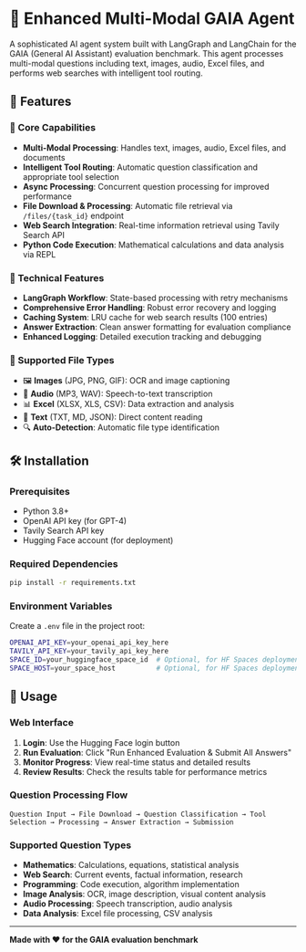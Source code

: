 # 🤖 Enhanced Multi-Modal GAIA Agent

A sophisticated AI agent system built with LangGraph and LangChain for the GAIA (General AI Assistant) evaluation benchmark. This agent processes multi-modal questions including text, images, audio, Excel files, and performs web searches with intelligent tool routing.

## 🌟 Features

### 🚀 Core Capabilities
- **Multi-Modal Processing**: Handles text, images, audio, Excel files, and documents
- **Intelligent Tool Routing**: Automatic question classification and appropriate tool selection
- **Async Processing**: Concurrent question processing for improved performance
- **File Download & Processing**: Automatic file retrieval via `/files/{task_id}` endpoint
- **Web Search Integration**: Real-time information retrieval using Tavily Search API
- **Python Code Execution**: Mathematical calculations and data analysis via REPL

### 🔧 Technical Features
- **LangGraph Workflow**: State-based processing with retry mechanisms
- **Comprehensive Error Handling**: Robust error recovery and logging
- **Caching System**: LRU cache for web search results (100 entries)
- **Answer Extraction**: Clean answer formatting for evaluation compliance
- **Enhanced Logging**: Detailed execution tracking and debugging

### 📁 Supported File Types
- 🖼️ **Images** (JPG, PNG, GIF): OCR and image captioning
- 🎵 **Audio** (MP3, WAV): Speech-to-text transcription
- 📊 **Excel** (XLSX, XLS, CSV): Data extraction and analysis
- 📄 **Text** (TXT, MD, JSON): Direct content reading
- 🔍 **Auto-Detection**: Automatic file type identification

## 🛠️ Installation

### Prerequisites
- Python 3.8+
- OpenAI API key (for GPT-4)
- Tavily Search API key
- Hugging Face account (for deployment)

### Required Dependencies
```bash
pip install -r requirements.txt
```

### Environment Variables
Create a `.env` file in the project root:
```bash
OPENAI_API_KEY=your_openai_api_key_here
TAVILY_API_KEY=your_tavily_api_key_here
SPACE_ID=your_huggingface_space_id  # Optional, for HF Spaces deployment
SPACE_HOST=your_space_host          # Optional, for HF Spaces deployment
```

## 📖 Usage

### Web Interface
1. **Login**: Use the Hugging Face login button
2. **Run Evaluation**: Click "Run Enhanced Evaluation & Submit All Answers"
3. **Monitor Progress**: View real-time status and detailed results
4. **Review Results**: Check the results table for performance metrics

### Question Processing Flow
```
Question Input → File Download → Question Classification → Tool Selection → Processing → Answer Extraction → Submission
```

### Supported Question Types
- **Mathematics**: Calculations, equations, statistical analysis
- **Web Search**: Current events, factual information, research
- **Programming**: Code execution, algorithm implementation
- **Image Analysis**: OCR, image description, visual content analysis
- **Audio Processing**: Speech transcription, audio analysis
- **Data Analysis**: Excel file processing, CSV analysis

---

**Made with ❤️ for the GAIA evaluation benchmark**
